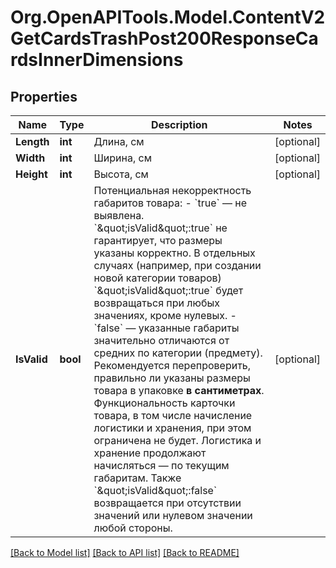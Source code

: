 # Org.OpenAPITools.Model.ContentV2GetCardsTrashPost200ResponseCardsInnerDimensions

## Properties

Name | Type | Description | Notes
------------ | ------------- | ------------- | -------------
**Length** | **int** | Длина, см | [optional] 
**Width** | **int** | Ширина, см | [optional] 
**Height** | **int** | Высота, см | [optional] 
**IsValid** | **bool** | Потенциальная некорректность габаритов товара:    - &#x60;true&#x60; — не выявлена. &#x60;\&quot;isValid\&quot;:true&#x60; не гарантирует, что размеры указаны корректно. В отдельных случаях (например, при создании новой категории товаров) &#x60;\&quot;isValid\&quot;:true&#x60; будет возвращаться при любых значениях, кроме нулевых.  - &#x60;false&#x60; — указанные габариты значительно отличаются от средних по категории (предмету). Рекомендуется перепроверить, правильно ли указаны размеры товара в упаковке **в сантиметрах**. Функциональность карточки товара, в том числе начисление логистики и хранения, при этом ограничена не будет. Логистика и хранение продолжают начисляться — по текущим габаритам. Также &#x60;\&quot;isValid\&quot;:false&#x60; возвращается при отсутствии значений или нулевом значении любой стороны.  | [optional] 

[[Back to Model list]](../README.md#documentation-for-models) [[Back to API list]](../README.md#documentation-for-api-endpoints) [[Back to README]](../README.md)

